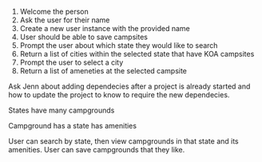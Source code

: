 1. Welcome the person
2. Ask the user for their name
3. Create a new user instance with the provided name
4. User should be able to save campsites
5. Prompt the user about which state they would like to search
6. Return a list of cities within the selected state that have KOA campsites
7. Prompt the user to select a city 
8. Return a list of ameneties at the selected campsite


Ask Jenn about adding dependecies after a project is already started and how to update the project to know to require the new dependecies.

States
    have many campgrounds

Campground
    has a state
    has amenities

User
    can search by state, then view campgrounds in that state and its amenities. User can save campgrounds that they like.